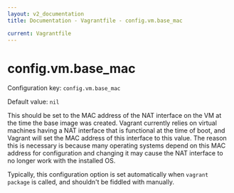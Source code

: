 ```yaml
---
layout: v2_documentation
title: Documentation - Vagrantfile - config.vm.base_mac

current: Vagrantfile
---
```

# config.vm.base_mac

Configuration key: `config.vm.base_mac`

Default value: `nil`

This should be set to the MAC address of the NAT interface on the VM at the time
the base image was created. Vagrant currently relies on virtual machines having
a NAT interface that is functional at the time of boot, and Vagrant will set
the MAC address of this interface to this value. The reason this is necessary
is because many operating systems depend on this MAC address for configuration
and changing it may cause the NAT interface to no longer work with the installed
OS.

Typically, this configuration option is set automatically when `vagrant package`
is called, and shouldn't be fiddled with manually.

